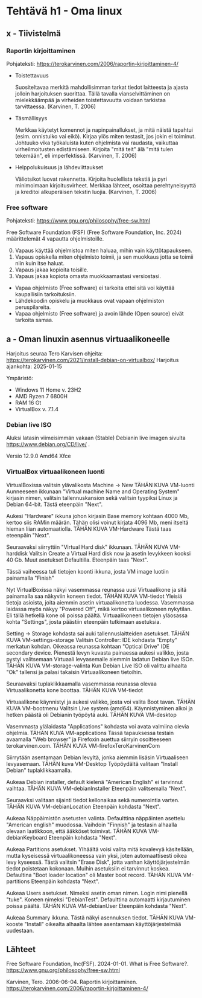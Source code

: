 # Tehtävä h1 - Oma linux

## x - Tiivistelmä

### Raportin kirjoittaminen
Pohjateksti: https://terokarvinen.com/2006/raportin-kirjoittaminen-4/

- Toistettavuus

    Suositeltavaa merkitä mahdollisimman tarkat tiedot laitteesta ja ajasta jolloin harjoituksen suorittaa. Tällä tavalla vianselvittäminen on mielekkäämpää ja virheiden toistettavuutta voidaan tarkistaa tarvittaessa. (Karvinen, T. 2006)

- Täsmällisyys

    Merkkaa käytetyt komennot ja napinpainallukset, ja mitä näistä tapahtui (esim. onnistuiko vai eikö). Kirjaa ylös miten testasit, jos jokin ei toiminut. Johtuuko vika työkaluista kuten ohjelmista vai raudasta, vaikuttaa virheilmoitusten edistämiseen. Kirjoita "mitä teit" älä "mitä tulen tekemään", eli imperfektissä. (Karvinen, T. 2006)

- Helppolukuisuus ja lähdeviittaukset

    Väliotsikot luovat rakennetta. Kirjoita huolellista tekstiä ja pyri minimoimaan kirjoitusvirheet. Merkkaa lähteet, osoittaa perehtyneisyyttä ja kreditoi alkuperäisen tekstin luojia. (Karvinen, T. 2006)

### Free software
Pohjateksti: https://www.gnu.org/philosophy/free-sw.html

Free Software Foundation (FSF) (Free Software Foundation, Inc. 2024) määrittelemät 4 vapautta ohjelmistoille.

  0) Vapaus käyttää ohjelmistoa miten haluaa, mihin vain käyttötapaukseen.
  1) Vapaus opiskella miten ohjelmisto toimii, ja sen muokkaus jotta se toimii niin kuin itse haluat.
  2) Vapaus jakaa kopioita toisille.
  3) Vapaus jakaa kopiota omasta muokkaamastasi versiostasi.

- Vapaa ohjelmisto (Free software) ei tarkoita ettei sitä voi käyttää kaupallisiin tarkoituksiin.
- Lähdekoodin opiskelu ja muokkaus ovat vapaan ohjelmiston peruspilareita.
- Vapaa ohjelmisto (Free software) ja avoin lähde (Open source) eivät tarkoita samaa.

## a - Oman linuxin asennus virtuaalikoneelle
Harjoitus seuraa Tero Karvisen ohjeita: https://terokarvinen.com/2021/install-debian-on-virtualbox/
Harjoitus ajankohta: 2025-01-15

Ympäristö: 
- Windows 11 Home v. 23H2
- AMD Ryzen 7 6800H
- RAM 16 Gt
- VirtualBox v. 7.1.4

### Debian live ISO
Aluksi latasin viimeisimmän vakaan (Stable) Debianin live imagen sivulta https://www.debian.org/CD/live/ .

Versio 12.9.0 Amd64 Xfce

### VirtualBox virtuaalikoneen luonti

VirtualBoxissa valitsin ylävalikosta Machine -> New
TÄHÄN KUVA VM-luonti
Aunneeseen ikkunaan "Virtual machine Name and Operating System" kirjasin nimen, valitsin tallennuskansion sekä valitsin tyypiksi Linux ja Debian 64-bit.
Tästä eteenpäin "Next".

Aukesi "Hardware" ikkuna johon kirjasin Base memory kohtaan 4000 Mb, kertoo siis RAMin määrän. Tähän olisi voinut kirjata 4096 Mb, meni itseltä hieman liian automaatiolla.
TÄHÄN KUVA VM-Hardware
Tästä taas eteenpäin "Next".

Seuraavaksi siirryttiin "Virtual Hard disk" ikkunaan.
TÄHÄN KUVA VM-harddisk
Valitsin Create a Virtual Hard disk now ja asetin levykkeen kooksi 40 Gb.
Muut asetukset Defaultilla.
Eteenpäin taas "Next".

Tässä vaiheessa tuli tietojen koonti ikkuna, josta VM image luotiin painamalla "Finish"

Nyt VirtualBoxissa näkyi vasemmassa reunassa uusi Virtuaalikone ja sitä painamalla saa näkyviin koneen tiedot.
TÄHÄN KUVA VM-tiedot
Yleisiä tietoja asioista, joita aiemmin asetin virtuaalikonetta luodessa.
Vasemmassa laidassa myös näkyy "Powered Off", mikä kertoo virtuaalikoneen nykytilan. Eli tällä hetkellä kone oli poissa päältä.
Virtuaalikoneen tietojen yläosassa kohta "Settings", josta päästiin eteenpäin tutkimaan asetuksia.

Setting -> Storage kohdasta sai auki tallennuslaitteiden asetukset.
TÄHÄN KUVA VM-settings-storage
Valitsin Controller: IDE kohdasta "Empty" merkatun kohdan.
Oikeassa reunassa kohtaan "Optical Drive" IDE secondary device.
Pienestä levyn kuvasta painaessa aukesi valikko, josta pystyi valitsemaan Virtuaali levyasemalle aiemmin ladatun Debian live ISOn.
TÄHÄN KUVA VM-storage-valinta
Kun Debian Live ISO oli valittu alhaalta "Ok" tallensi ja palasi takaisin Virtuaalikoneen tietoihin.

Seuraavaksi tuplaklikkaamalla vasemmassa reunassa olevaa Virtuaalikonetta kone boottaa.
TÄHÄN KUVA VM-tiedot

Virtuaalikone käynnistyi ja aukesi valikko, josta voi valita Boot tavan.
TÄHÄN KUVA VM-bootmenu
Valitsin Live system (amd64).
Käynnistyminen alkoi ja hetken päästä oli Debianin työpöytä auki.
TÄHÄN KUVA VM-desktop

Vasemmasta ylälaidasta "Applications" kohdasta voi avata valmiina olevia ohjelmia.
TÄHÄN KUVA VM-applications
Tässä tapauksessa testain avaamalla "Web browser" ja Firefoxin auettua siirryin osoitteeseen terokarvinen.com.
TÄHÄN KUVA VM-firefoxTeroKarvinenCom

Siirrytään asentamaan Debian levyltä, jonka aiemmin lisäsin Virtuaaliseen levyasemaan.
TÄHÄN kuva VM-Desktop
Työpöydältä valitaan "Install Debian" tuplaklikkaamalla.

Aukeaa Debian installer, default kielenä "American English" ei tarvinnut vaihtaa.
TÄHÄN KUVA VM-debianInstaller
Eteenpäin valitsemalla "Next".

Seuraavksi valitaan sijainti tiedot kellonaikaa sekä numerointia varten.
TÄHÄN KUVA VM-debianLocation
Eteenpäin kohdasta "Next".

Aukeaa Näppäimistön asetusten valinta.
Defaulttina näppäinten asettelu "American english" muodossa.
Vaihdoin "Finnish" ja testasin alhaalla olevaan laatikkoon, että ääkköset toimivat.
TÄHÄN KUVA VM-debianKeyboard
Eteenpäin kohdasta "Next".

Aukeaa Partitions asetukset.
Ylhäältä voisi valita mitä kovalevyä käsitellään, mutta kyseisessä virtuaalikoneessa vain yksi, joten automaattisesti oikea levy kyseessä.
Tästä valitsin "Erase Disk", jotta vanhan käyttöjärjestelmän tiedot poistetaan kokonaan.
Muihin asetuksiin ei tarvinnut koskea. Defaultina "Boot loader location" oli Master boot record.
TÄHÄN KUVA VM-partitions
Eteenpäin kohdasta "Next".

Aukeaa Users asetukset.
Nimeksi asetin oman nimen.
Login nimi pienellä "tuke".
Koneen nimeksi "DebianTest".
Defaulttina automaatti kirjautuminen poissa päältä.
TÄHÄN KUVA VM-debianUser
Eteenpäin kohdasta "Next".

Aukeaa Summary ikkuna.
Tästä näkyi asennuksen tiedot.
TÄHÄN KUVA VM-kooste
"Install" oikealta alhaalta lähtee asentamaan käyttöjärjestelmää uudestaan.


## Lähteet

Free Software Foundation, Inc(FSF). 2024-01-01. What is Free Software?. https://www.gnu.org/philosophy/free-sw.html

Karvinen, Tero. 2006-06-04. Raportin kirjoittaminen. https://terokarvinen.com/2006/raportin-kirjoittaminen-4/
